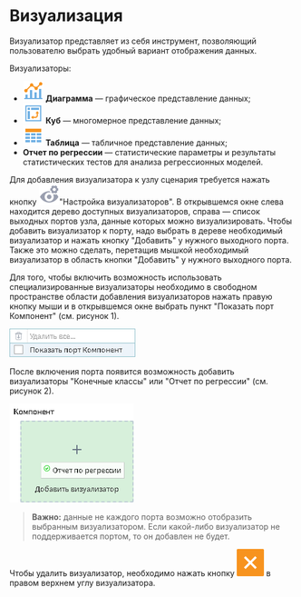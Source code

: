 # Визуализация

Визуализатор представляет из себя инструмент, позволяющий пользователю выбрать удобный вариант отображения данных.

Визуализаторы:

* ![](../media/app/icons/view_types_18/view_types_default-01.svg) **Диаграмма** — графическое представление данных;
* ![](../media/app/icons/view_types_18/view_types_default-03.svg) **Куб** — многомерное представление данных;
* ![](../media/app/icons/view_types_18/view_types_default-02.svg) **Таблица** — табличное представление данных;
* **Отчет по регрессии** — статистические параметры и результаты статистических тестов для анализа регрессионных моделей.

Для добавления визуализатора к узлу сценария требуется нажать кнопку ![](../media/app/visualization/visualizer_notactive.svg)"Настройка визуализаторов". В открывшемся окне слева находится дерево доступных визуализаторов, справа — список выходных портов узла, данные которых можно визуализировать. Чтобы добавить визуализатор к порту, надо выбрать в дереве необходимый визуализатор и нажать кнопку "Добавить" у нужного выходного порта. Также это можно сделать, перетащив мышкой необходимый визуализатор в область кнопки "Добавить" у нужного выходного порта.

Для того, чтобы включить возможность использовать специализированные визуализаторы необходимо в свободном пространстве области добавления визуализаторов нажать правую кнопку мыши и в открывшемся окне выбрать пункт "Показать порт Компонент" (см. рисунок 1).

![Включение порта "Компонент".](././visualisation-1.png)

После включения порта появится возможность добавить визуализаторы "Конечные классы" или "Отчет по регрессии" (см. рисунок 2).

![Добавление визуализатора "Отчет по регрессии".](././visualisation-2.png)

>**Важно:** данные не каждого порта возможно отобразить выбранным визуализатором. Если какой-либо визуализатор не поддерживается портом, то он добавлен не будет.

Чтобы удалить визуализатор, необходимо нажать кнопку ![](../media/app/visualization/delete.svg) в правом верхнем углу визуализатора.
